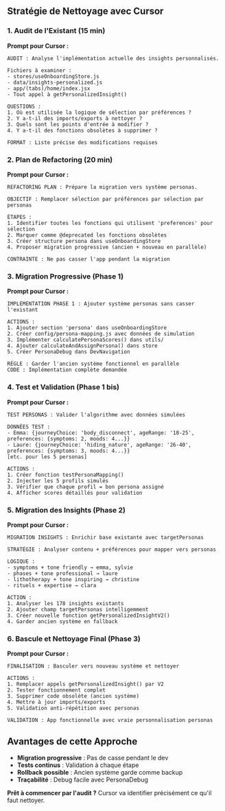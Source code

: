 ## Stratégie de Nettoyage avec Cursor

### 1. Audit de l'Existant (15 min)

**Prompt pour Cursor :**
```
AUDIT : Analyse l'implémentation actuelle des insights personnalisés.

Fichiers à examiner :
- stores/useOnboardingStore.js  
- data/insights-personalized.js
- app/(tabs)/home/index.jsx
- Tout appel à getPersonalizedInsight()

QUESTIONS :
1. Où est utilisée la logique de sélection par préférences ?
2. Y a-t-il des imports/exports à nettoyer ?
3. Quels sont les points d'entrée à modifier ?
4. Y a-t-il des fonctions obsolètes à supprimer ?

FORMAT : Liste précise des modifications requises
```

### 2. Plan de Refactoring (20 min)

**Prompt pour Cursor :**
```
REFACTORING PLAN : Prépare la migration vers système personas.

OBJECTIF : Remplacer sélection par préférences par sélection par personas

ÉTAPES :
1. Identifier toutes les fonctions qui utilisent 'preferences' pour sélection
2. Marquer comme @deprecated les fonctions obsolètes
3. Créer structure persona dans useOnboardingStore
4. Proposer migration progressive (ancien + nouveau en parallèle)

CONTRAINTE : Ne pas casser l'app pendant la migration
```

### 3. Migration Progressive (Phase 1)

**Prompt pour Cursor :**
```
IMPLÉMENTATION PHASE 1 : Ajouter système personas sans casser l'existant

ACTIONS :
1. Ajouter section 'persona' dans useOnboardingStore
2. Créer config/persona-mapping.js avec données de simulation
3. Implémenter calculatePersonaScores() dans utils/
4. Ajouter calculateAndAssignPersona() dans store
5. Créer PersonaDebug dans DevNavigation

RÈGLE : Garder l'ancien système fonctionnel en parallèle
CODE : Implémentation complète demandée
```

### 4. Test et Validation (Phase 1 bis)

**Prompt pour Cursor :**
```
TEST PERSONAS : Valider l'algorithme avec données simulées

DONNÉES TEST : 
- Emma: {journeyChoice: 'body_disconnect', ageRange: '18-25', preferences: {symptoms: 2, moods: 4...}}
- Laure: {journeyChoice: 'hiding_nature', ageRange: '26-40', preferences: {symptoms: 3, moods: 4...}}
[etc. pour les 5 personas]

ACTIONS :
1. Créer fonction testPersonaMapping()
2. Injecter les 5 profils simulés
3. Vérifier que chaque profil = bon persona assigné
4. Afficher scores détaillés pour validation
```

### 5. Migration des Insights (Phase 2)

**Prompt pour Cursor :**
```
MIGRATION INSIGHTS : Enrichir base existante avec targetPersonas

STRATÉGIE : Analyser contenu + préférences pour mapper vers personas

LOGIQUE :
- symptoms + tone friendly → emma, sylvie
- phases + tone professional → laure  
- lithotherapy + tone inspiring → christine
- rituels + expertise → clara

ACTION : 
1. Analyser les 178 insights existants
2. Ajouter champ targetPersonas intelligemment
3. Créer nouvelle fonction getPersonalizedInsightV2()
4. Garder ancien système en fallback
```

### 6. Bascule et Nettoyage Final (Phase 3)

**Prompt pour Cursor :**
```
FINALISATION : Basculer vers nouveau système et nettoyer

ACTIONS :
1. Remplacer appels getPersonalizedInsight() par V2
2. Tester fonctionnement complet
3. Supprimer code obsolète (ancien système)
4. Mettre à jour imports/exports
5. Validation anti-répétition avec personas

VALIDATION : App fonctionnelle avec vraie personnalisation personas
```

## Avantages de cette Approche

- **Migration progressive** : Pas de casse pendant le dev
- **Tests continus** : Validation à chaque étape  
- **Rollback possible** : Ancien système garde comme backup
- **Traçabilité** : Debug facile avec PersonaDebug

**Prêt à commencer par l'audit ?** Cursor va identifier précisément ce qu'il faut nettoyer.